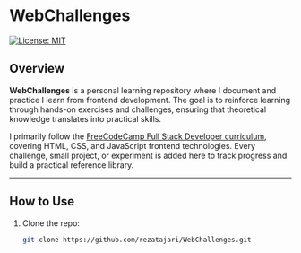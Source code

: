 # WebChallenges

[![License: MIT](https://img.shields.io/badge/License-MIT-yellow.svg)](https://opensource.org/licenses/MIT)

## Overview

**WebChallenges** is a personal learning repository where I document and practice I learn from frontend development. The goal is to reinforce learning through hands-on exercises and challenges, ensuring that theoretical knowledge translates into practical skills.

I primarily follow the [FreeCodeCamp Full Stack Developer curriculum](https://www.freecodecamp.org/learn/full-stack-developer), covering HTML, CSS, and JavaScript frontend technologies. Every challenge, small project, or experiment is added here to track progress and build a practical reference library.

---

## How to Use

1. Clone the repo:
   ```bash
   git clone https://github.com/rezatajari/WebChallenges.git
